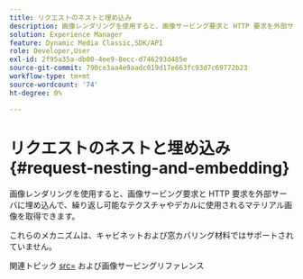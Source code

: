 ```yaml
---
title: リクエストのネストと埋め込み
description: 画像レンダリングを使用すると、画像サービング要求と HTTP 要求を外部サーバに埋め込んで、繰り返し可能なテクスチャやデカルに使用されるマテリアル画像を取得できます。
solution: Experience Manager
feature: Dynamic Media Classic,SDK/API
role: Developer,User
exl-id: 2f95a35a-db00-4ee9-8ecc-d746293d485e
source-git-commit: 790ce3aa4e9aadc019d17e663fc93d7c69772b23
workflow-type: tm+mt
source-wordcount: '74'
ht-degree: 0%

---
```


# リクエストのネストと埋め込み{#request-nesting-and-embedding}

画像レンダリングを使用すると、画像サービング要求と HTTP 要求を外部サーバに埋め込んで、繰り返し可能なテクスチャやデカルに使用されるマテリアル画像を取得できます。

これらのメカニズムは、キャビネットおよび窓カバリング材料ではサポートされていません。

関連トピック [src=](../../../../../../ir-api/http-protocol/image-rendering-api-ref/c-ir-http-protocol-ref/c-ir-http-protocol-command-reference/r-ir-src.md#reference-62c98abad22149d68d405ed6aaff8272) および画像サービングリファレンス
